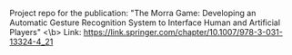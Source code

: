 Project repo for the publication: "The Morra Game: Developing an Automatic Gesture Recognition System to Interface Human and Artificial Players" <\b>
Link: https://link.springer.com/chapter/10.1007/978-3-031-13324-4_21

